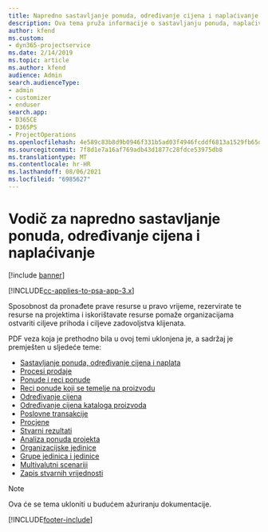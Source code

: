 ```yaml
---
title: Napredno sastavljanje ponuda, određivanje cijena i naplaćivanje
description: Ova tema pruža informacije o sastavljanju ponuda, naplaćivanju i određivanju cijena u programu Project Service Automation.
author: kfend
ms.custom:
- dyn365-projectservice
ms.date: 2/14/2019
ms.topic: article
ms.author: kfend
audience: Admin
search.audienceType:
- admin
- customizer
- enduser
search.app:
- D365CE
- D365PS
- ProjectOperations
ms.openlocfilehash: 4e589c83b8d9b0946f331b5ad03f4946fcddf6813a1529fb65d9b86f8ebf3a07
ms.sourcegitcommit: 7f8d1e7a16af769adb43d1877c28fdce53975db8
ms.translationtype: MT
ms.contentlocale: hr-HR
ms.lasthandoff: 08/06/2021
ms.locfileid: "6985627"
---
```

# <a name="advanced-quoting-pricing-and-billing-guide"></a>Vodič za napredno sastavljanje ponuda, određivanje cijena i naplaćivanje

[!include [banner](../../includes/psa-now-project-operations.md)]

[!INCLUDE[cc-applies-to-psa-app-3.x](../../includes/cc-applies-to-psa-app-3x.md)]

Sposobnost da pronađete prave resurse u pravo vrijeme, rezervirate te resurse na projektima i iskorištavate resurse pomaže organizacijama ostvariti ciljeve prihoda i ciljeve zadovoljstva klijenata. 

PDF veza koja je prethodno bila u ovoj temi uklonjena je, a sadržaj je premješten u sljedeće teme:

- [Sastavljanje ponuda, određivanje cijena i naplata](../quote-bill-price.md)
- [Procesi prodaje](../basic-sales-process.md)
- [Ponude i reci ponude](../basic-quote-lines.md)
- [Reci ponude koji se temelje na proizvodu](../product-based-quote-lines.md)
- [Određivanje cijena](../basic-pricing.md)
- [Određivanje cijena kataloga proizvoda](../product-catalog-pricing.md)
- [Poslovne transakcije](../basic-business-transactions.md)
- [Procjene](../estimates.md)
- [Stvarni rezultati](../actuals.md)
- [Analiza ponuda projekta](../basic-analyzing-quotes.md)
- [Organizacijske jedinice](../advanced-organizational.md)
- [Grupe jedinica i jedinice](../advanced-units.md)
- [Multivalutni scenariji](../advanced-currency.md)
- [Zapis stvarnih vrijednosti](../advanced-actuals.md)

> [!NOTE]
> Ova će se tema ukloniti u budućem ažuriranju dokumentacije. 


[!INCLUDE[footer-include](../../includes/footer-banner.md)]